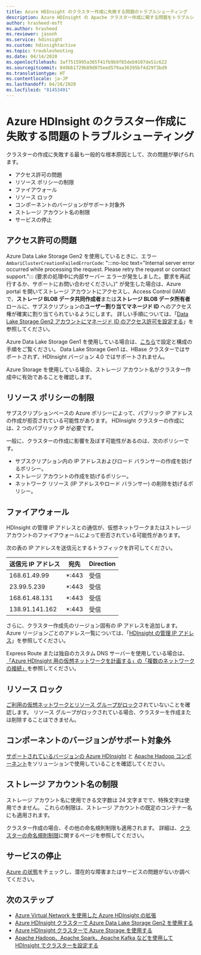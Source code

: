 ```yaml
---
title: Azure HDInsight のクラスター作成に失敗する問題のトラブルシューティング
description: Azure HDInsight の Apache クラスター作成に関する問題をトラブルシューティングする方法について説明します。
author: hrasheed-msft
ms.author: hrasheed
ms.reviewer: jasonh
ms.service: hdinsight
ms.custom: hdinsightactive
ms.topic: troubleshooting
ms.date: 04/14/2020
ms.openlocfilehash: 3af7515995a305f41fb9b9f85deb9107de51c622
ms.sourcegitcommit: 849bb1729b89d075eed579aa36395bf4d29f3bd9
ms.translationtype: HT
ms.contentlocale: ja-JP
ms.lasthandoff: 04/28/2020
ms.locfileid: "81453491"
---
```

# <a name="troubleshoot-cluster-creation-failures-with-azure-hdinsight"></a>Azure HDInsight のクラスター作成に失敗する問題のトラブルシューティング

クラスターの作成に失敗する最も一般的な根本原因として、次の問題が挙げられます。

- アクセス許可の問題
- リソース ポリシーの制限
- ファイアウォール
- リソース ロック
- コンポーネントのバージョンがサポート対象外
- ストレージ アカウント名の制限
- サービスの停止

## <a name="permissions-issues"></a>アクセス許可の問題

Azure Data Lake Storage Gen2 を使用しているときに、エラー `AmbariClusterCreationFailedErrorCode`: ":::no-loc text="Internal server error occurred while processing the request. Please retry the request or contact support."::: (要求の処理中に内部サーバー エラーが発生しました。要求を再試行するか、サポートにお問い合わせください。)" が発生した場合は、Azure portal を開いてストレージ アカウントにアクセスし、Access Control (IAM) で、**ストレージ BLOB データ共同作成者**または**ストレージ BLOB データ所有者**ロールに、サブスクリプションの**ユーザー割り当てマネージド ID** へのアクセス権が確実に割り当てられているようにします。 詳しい手順については、「[Data Lake Storage Gen2 アカウントにマネージド ID のアクセス許可を設定する](../hdinsight-hadoop-use-data-lake-storage-gen2.md#set-up-permissions-for-the-managed-identity-on-the-data-lake-storage-gen2-account)」を参照してください。

Azure Data Lake Storage Gen1 を使用している場合は、[こちら](../hdinsight-hadoop-use-data-lake-store.md)で設定と構成の手順をご覧ください。 Data Lake Storage Gen1 は、HBase クラスターではサポートされず、HDInsight バージョン 4.0 ではサポートされません。

Azure Storage を使用している場合、ストレージ アカウント名がクラスター作成中に有効であることを確認します。

## <a name="resource-policy-restrictions"></a>リソース ポリシーの制限

サブスクリプションベースの Azure ポリシーによって、パブリック IP アドレスの作成が拒否されている可能性があります。 HDInsight クラスターの作成には、2 つのパブリック IP が必要です。  

一般に、クラスターの作成に影響を及ぼす可能性があるのは、次のポリシーです。

* サブスクリプション内の IP アドレスおよびロード バランサーの作成を妨げるポリシー。
* ストレージ アカウントの作成を妨げるポリシー。
* ネットワーク リソース (IP アドレスやロード バランサー) の削除を妨げるポリシー。

## <a name="firewalls"></a>ファイアウォール

HDInsight の管理 IP アドレスとの通信が、仮想ネットワークまたはストレージ アカウントのファイアウォールによって拒否されている可能性があります。

次の表の IP アドレスを送信元とするトラフィックを許可してください。

| 送信元 IP アドレス | 宛先 | Direction |
|---|---|---|
| 168.61.49.99 | *:443 | 受信 |
| 23.99.5.239 | *:443 | 受信 |
| 168.61.48.131 | *:443 | 受信 |
| 138.91.141.162 | *:443 | 受信 |

さらに、クラスター作成先のリージョン固有の IP アドレスを追加します。 Azure リージョンごとのアドレス一覧については、「[HDInsight の管理 IP アドレス](../hdinsight-management-ip-addresses.md)」を参照してください。

Express Route または独自のカスタム DNS サーバーを使用している場合は、[「Azure HDInsight 用の仮想ネットワークを計画する」の「複数のネットワークの接続」](../hdinsight-plan-virtual-network-deployment.md#multinet)を参照してください。

## <a name="resources-locks"></a>リソース ロック  

[ご利用の仮想ネットワークとリソース グループがロック](../../azure-resource-manager/management/lock-resources.md)されていないことを確認します。 リソース グループがロックされている場合、クラスターを作成または削除することはできません。 

## <a name="unsupported-component-versions"></a>コンポーネントのバージョンがサポート対象外

[サポートされているバージョンの Azure HDInsight](../hdinsight-component-versioning.md) と [Apache Hadoop コンポーネント](../hdinsight-component-versioning.md#apache-hadoop-components-available-with-different-hdinsight-versions)をソリューションで使用していることを確認してください。  

## <a name="storage-account-name-restrictions"></a>ストレージ アカウント名の制限

ストレージ アカウント名に使用できる文字数は 24 文字までで、特殊文字は使用できません。 これらの制限は、ストレージ アカウントの既定のコンテナー名にも適用されます。

クラスター作成の場合、その他の命名規則制限も適用されます。 詳細は、[クラスターの命名規則制限](../hdinsight-hadoop-provision-linux-clusters.md#cluster-name)に関するページを参照してください。

## <a name="service-outages"></a>サービスの停止

[Azure の状態](https://status.azure.com)をチェックし、潜在的な障害またはサービスの問題がないか調べてください。

## <a name="next-steps"></a>次のステップ

* [Azure Virtual Network を使用した Azure HDInsight の拡張](../hdinsight-plan-virtual-network-deployment.md)
* [Azure HDInsight クラスターで Azure Data Lake Storage Gen2 を使用する](../hdinsight-hadoop-use-data-lake-storage-gen2.md)  
* [Azure HDInsight クラスターで Azure Storage を使用する](../hdinsight-hadoop-use-blob-storage.md)
* [Apache Hadoop、Apache Spark、Apache Kafka などを使用して HDInsight でクラスターを設定する](../hdinsight-hadoop-provision-linux-clusters.md)

